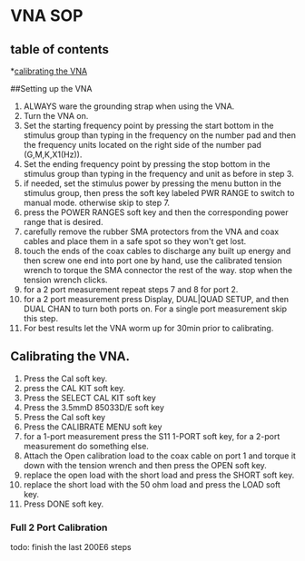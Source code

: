 # VNA SOP

## table of contents
   *[calibrating the VNA]()

##Setting up the VNA
1. ALWAYS ware the grounding strap when using the VNA.
2. Turn the VNA on.
3. Set the starting frequency point by pressing the start bottom in the stimulus group than typing in the frequency on the number pad and then the frequency units located on the right side of the number pad (G,M,K,X1(Hz)).
4. Set the ending frequency point by pressing the stop bottom in the stimulus group than typing in the frequency and unit as before in step 3.
5. if needed, set the stimulus power by pressing the menu button in the stimulus group, then press the soft key labeled PWR RANGE to switch to manual mode. otherwise skip to step 7.
6. press the POWER RANGES soft key and then the corresponding power range that is desired.
7. carefully remove the rubber SMA protectors from the VNA and coax cables and place them in a safe spot so they won't get lost.
8. touch the ends of the coax cables to discharge any built up energy and then screw one end into port one by hand, use the calibrated tension wrench to torque the SMA connector the rest of the way. stop when the tension wrench clicks.
9. for a 2 port measurement repeat steps 7 and 8 for port 2.
10. for a 2 port measurement press Display, DUAL|QUAD SETUP, and then DUAL CHAN to turn both ports on. For a single port measurement skip this step.
11. For best results let the VNA worm up for 30min prior to calibrating.<br>

## Calibrating the VNA.
1. Press the Cal soft key.
2. press the CAL KIT soft key.
3. Press the SELECT CAL KIT soft key
4. Press the 3.5mmD 85033D/E soft key
5. Press the Cal soft key
6. Press the CALIBRATE MENU soft key
7. for a 1-port measurement press the S11 1-PORT soft key, for a 2-port measurement do something else.
8. Attach the Open calibration load to the coax cable on port 1 and torque it down with the tension wrench and then press the OPEN soft key.
9. replace the open load with the short load and press the SHORT soft key.
10. replace the short load with the 50 ohm load and press the LOAD soft key.
11. Press DONE soft key.

### Full 2 Port Calibration
todo: finish the last 200E6 steps
